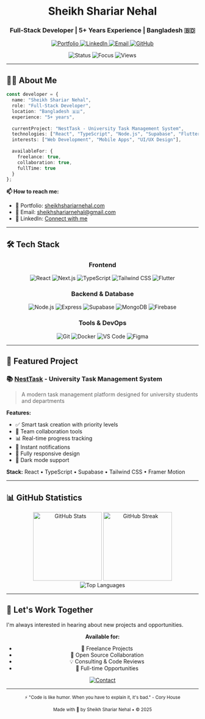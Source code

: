 <!-- Professional Header -->
<div align="center">

# Sheikh Shariar Nehal

### Full-Stack Developer | 5+ Years Experience | Bangladesh 🇧🇩

<p>
  <a href="https://www.sheikhshariarnehal.com/" target="_blank">
    <img src="https://img.shields.io/badge/🌐%20Portfolio-sheikhshariarnehal.com-00D9FF?style=for-the-badge&logoColor=white" alt="Portfolio"/>
  </a>
  <a href="https://www.linkedin.com/in/sheikhshariarnehal/" target="_blank">
    <img src="https://img.shields.io/badge/LinkedIn-0A66C2?style=for-the-badge&logo=linkedin&logoColor=white" alt="LinkedIn"/>
  </a>
  <a href="mailto:sheikhshariarnehal@gmail.com">
    <img src="https://img.shields.io/badge/Email-D14836?style=for-the-badge&logo=gmail&logoColor=white" alt="Email"/>
  </a>
  <a href="https://github.com/sheikhshariarnehal">
    <img src="https://img.shields.io/github/followers/sheikhshariarnehal?label=Follow&style=for-the-badge&logo=github&color=181717" alt="GitHub"/>
  </a>
</p>

<p>
  <img src="https://img.shields.io/badge/Status-Available%20for%20Hire-success?style=flat-square&logo=statuspal" alt="Status"/>
  <img src="https://img.shields.io/badge/Focus-Full--Stack%20Development-blue?style=flat-square" alt="Focus"/>
  <img src="https://komarev.com/ghpvc/?username=sheikhshariarnehal&color=00D9FF&style=flat-square&label=Profile+Views" alt="Views"/>
</p>

</div>

---

## 👨‍💻 About Me

```typescript
const developer = {
  name: "Sheikh Shariar Nehal",
  role: "Full-Stack Developer",
  location: "Bangladesh 🇧🇩",
  experience: "5+ years",
  
  currentProject: "NestTask - University Task Management System",
  technologies: ["React", "TypeScript", "Node.js", "Supabase", "Flutter"],
  interests: ["Web Development", "Mobile Apps", "UI/UX Design"],
  
  availableFor: {
    freelance: true,
    collaboration: true,
    fullTime: true
  }
};
```

**📫 How to reach me:**
- 💼 Portfolio: [sheikhshariarnehal.com](https://www.sheikhshariarnehal.com/)
- 📧 Email: sheikhshariarnehal@gmail.com
- 💬 LinkedIn: [Connect with me](https://www.linkedin.com/in/sheikhshariarnehal/)

---

## 🛠️ Tech Stack

<div align="center">

### Frontend
![React](https://img.shields.io/badge/-React-61DAFB?style=flat-square&logo=react&logoColor=black)
![Next.js](https://img.shields.io/badge/-Next.js-000000?style=flat-square&logo=nextdotjs&logoColor=white)
![TypeScript](https://img.shields.io/badge/-TypeScript-3178C6?style=flat-square&logo=typescript&logoColor=white)
![Tailwind CSS](https://img.shields.io/badge/-Tailwind%20CSS-38B2AC?style=flat-square&logo=tailwind-css&logoColor=white)
![Flutter](https://img.shields.io/badge/-Flutter-02569B?style=flat-square&logo=flutter&logoColor=white)

### Backend & Database
![Node.js](https://img.shields.io/badge/-Node.js-339933?style=flat-square&logo=nodedotjs&logoColor=white)
![Express](https://img.shields.io/badge/-Express-000000?style=flat-square&logo=express&logoColor=white)
![Supabase](https://img.shields.io/badge/-Supabase-3ECF8E?style=flat-square&logo=supabase&logoColor=white)
![MongoDB](https://img.shields.io/badge/-MongoDB-47A248?style=flat-square&logo=mongodb&logoColor=white)
![Firebase](https://img.shields.io/badge/-Firebase-FFCA28?style=flat-square&logo=firebase&logoColor=black)

### Tools & DevOps
![Git](https://img.shields.io/badge/-Git-F05032?style=flat-square&logo=git&logoColor=white)
![Docker](https://img.shields.io/badge/-Docker-2496ED?style=flat-square&logo=docker&logoColor=white)
![VS Code](https://img.shields.io/badge/-VS%20Code-007ACC?style=flat-square&logo=visual-studio-code&logoColor=white)
![Figma](https://img.shields.io/badge/-Figma-F24E1E?style=flat-square&logo=figma&logoColor=white)

</div>

---

## 🌟 Featured Project

### 📚 [NestTask](https://github.com/nehalDIU/NestTask-V8.5-Depertment) - University Task Management System

> A modern task management platform designed for university students and departments

**Features:**
- ✅ Smart task creation with priority levels
- 👥 Team collaboration tools
- 📊 Real-time progress tracking
- 🔔 Instant notifications
- 📱 Fully responsive design
- 🌙 Dark mode support

**Stack:** React • TypeScript • Supabase • Tailwind CSS • Framer Motion

---

## 📊 GitHub Statistics

<div align="center">
  <img height="180em" src="https://github-readme-stats.vercel.app/api?username=sheikhshariarnehal&show_icons=true&theme=tokyonight&hide_border=true&count_private=true&include_all_commits=true" alt="GitHub Stats"/>
  <img height="180em" src="https://github-readme-streak-stats.herokuapp.com/?user=sheikhshariarnehal&theme=tokyonight&hide_border=true" alt="GitHub Streak"/>
</div>

<div align="center">
  <img src="https://github-readme-stats.vercel.app/api/top-langs/?username=sheikhshariarnehal&layout=compact&theme=tokyonight&hide_border=true&langs_count=8" alt="Top Languages"/>
</div>

---

## 💼 Let's Work Together

I'm always interested in hearing about new projects and opportunities.

<div align="center">

**Available for:**
- 🚀 Freelance Projects
- 🤝 Open Source Collaboration
- 💡 Consulting & Code Reviews
- 🎯 Full-time Opportunities

<a href="https://www.sheikhshariarnehal.com/">
  <img src="https://img.shields.io/badge/📧%20Get%20in%20Touch-sheikhshariarnehal.com-00D9FF?style=for-the-badge" alt="Contact"/>
</a>

</div>

---

<div align="center">
  <p><sub>⚡ "Code is like humor. When you have to explain it, it's bad." - Cory House</sub></p>
  <p><sub>Made with 💙 by Sheikh Shariar Nehal • © 2025</sub></p>
</div>
